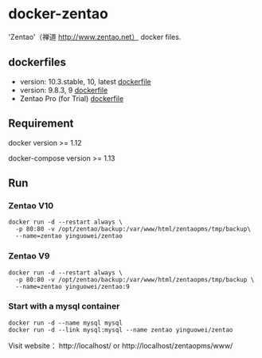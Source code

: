 # docker-zentao
'Zentao'（禅道 http://www.zentao.net） docker files.

## dockerfiles

- version: 10.3.stable, 10, latest [dockerfile](https://github.com/yingw/docker-zentao/blob/master/dockerfile)
- version: 9.8.3, 9 [dockerfile](https://github.com/yingw/docker-zentao/blob/master/dockerfile)
- Zentao Pro (for Trial) [dockerfile](https://github.com/yingw/docker-zentao/blob/master/README.md)

## Requirement

docker version >= 1.12

docker-compose version >= 1.13

## Run

### Zentao V10
```
docker run -d --restart always \
  -p 80:80 -v /opt/zentao/backup:/var/www/html/zentaopms/tmp/backup\
  --name=zentao yinguowei/zentao
```

### Zentao V9
```
docker run -d --restart always \
  -p 80:80 -v /opt/zentao/backup:/var/www/html/zentaopms/tmp/backup \
  --name=zentao yinguowei/zentao:9
```

### Start with a mysql container

```
docker run -d --name mysql mysql
docker run -d --link mysql:mysql --name zentao yinguowei/zentao
```

Visit website： http://localhost/ or http://localhost/zentaopms/www/
